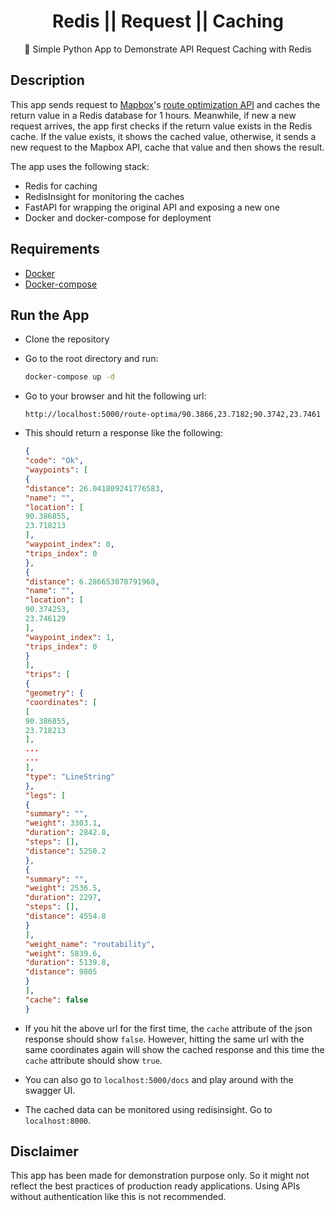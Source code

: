 <div align="center">

# Redis || Request || Caching

🐍 Simple Python App to Demonstrate API Request Caching with Redis

</div>

## Description

This app sends request to [Mapbox](https://www.mapbox.com/)'s [route optimization API](https://docs.mapbox.com/api/navigation/#optimization) and caches the return value in a Redis database for 1 hours. Meanwhile, if new a new request arrives, the app first checks if the return value exists in the Redis cache. If the value exists, it shows the cached value, otherwise, it sends a new request to the Mapbox API, cache that value and then shows the result.

The app uses the following stack:

* Redis for caching
* RedisInsight for monitoring the caches
* FastAPI for wrapping the original API and exposing a new one
* Docker and docker-compose for deployment

## Requirements

* [Docker](https://www.docker.com/)
* [Docker-compose](https://docs.docker.com/compose/)

## Run the App

* Clone the repository
* Go to the root directory and run:

    ```bash
    docker-compose up -d
    ```

* Go to your browser and hit the following url:

    ```
    http://localhost:5000/route-optima/90.3866,23.7182;90.3742,23.7461
    ```

* This should return a response like the following:

    ```json
    {
    "code": "Ok",
    "waypoints": [
    {
    "distance": 26.041809241776583,
    "name": "",
    "location": [
    90.386855,
    23.718213
    ],
    "waypoint_index": 0,
    "trips_index": 0
    },
    {
    "distance": 6.286653078791968,
    "name": "",
    "location": [
    90.374253,
    23.746129
    ],
    "waypoint_index": 1,
    "trips_index": 0
    }
    ],
    "trips": [
    {
    "geometry": {
    "coordinates": [
    [
    90.386855,
    23.718213
    ],
    ...
    ...
    ],
    "type": "LineString"
    },
    "legs": [
    {
    "summary": "",
    "weight": 3303.1,
    "duration": 2842.8,
    "steps": [],
    "distance": 5250.2
    },
    {
    "summary": "",
    "weight": 2536.5,
    "duration": 2297,
    "steps": [],
    "distance": 4554.8
    }
    ],
    "weight_name": "routability",
    "weight": 5839.6,
    "duration": 5139.8,
    "distance": 9805
    }
    ],
    "cache": false
    }
    ```

* If you hit the above url for the first time, the `cache` attribute of the json response should show `false`. However, hitting the same url with the same coordinates again will show the cached response and this time the `cache` attribute should show `true`.

* You can also go to `localhost:5000/docs` and play around with the swagger UI.

* The cached data can be monitored using redisinsight. Go to `localhost:8000`.

## Disclaimer

This app has been made for demonstration purpose only. So it might not reflect the best practices of production ready applications. Using APIs without authentication like this is not recommended.
